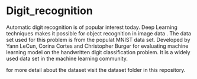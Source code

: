 # Digit_recognition
Automatic digit recognition is of popular interest today.
Deep Learning techniques makes it possible for object recognition in image data .
The data set used for this problem is from the populat MNIST data set. Developed by Yann LeCun, Corina Cortes and
Christopher Burger for evaluating machine learning model on the handwritten digit classification problem. 
It is a widely used data set in the machine learning community.

for more detail about the dataset visit the dataset folder in this repository.


